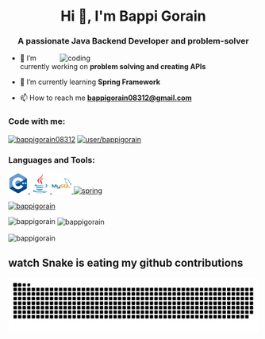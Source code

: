 
<h1 align="center">Hi 👋, I'm Bappi Gorain</h1>
<h3 align="center">A passionate Java Backend Developer and problem-solver</h3>

<img align="right" alt="coding" width="400" src="https://user-images.githubusercontent.com/74038190/229223263-cf2e4b07-2615-4f87-9c38-e37600f8381a.gif">



- 🔭 I’m currently working on **problem solving and creating APIs**

- 🌱 I’m currently learning **Spring Framework**

- 📫 How to reach me **bappigorain08312@gmail.com**

<h3 align="left">Code with me:</h3>
<p align="left">
<a href="https://www.hackerrank.com/bappigorain08312" target="blank"><img align="center" src="https://raw.githubusercontent.com/rahuldkjain/github-profile-readme-generator/master/src/images/icons/Social/hackerrank.svg" alt="bappigorain08312" height="30" width="40" /></a>
<a href="https://www.geeksforgeeks.org/user/bappigorain/" target="blank"><img align="center" src="https://raw.githubusercontent.com/rahuldkjain/github-profile-readme-generator/master/src/images/icons/Social/geeks-for-geeks.svg" alt="user/bappigorain" height="30" width="40" /></a>
</p>

<h3 align="left">Languages and Tools:</h3>
<p align="left"> <a href="https://www.w3schools.com/cpp/" target="_blank" rel="noreferrer"> <img src="https://raw.githubusercontent.com/devicons/devicon/master/icons/cplusplus/cplusplus-original.svg" alt="cplusplus" width="40" height="40"/> </a> <a href="https://www.java.com" target="_blank" rel="noreferrer"> <img src="https://raw.githubusercontent.com/devicons/devicon/master/icons/java/java-original.svg" alt="java" width="40" height="40"/> </a> <a href="https://www.mysql.com/" target="_blank" rel="noreferrer"> <img src="https://raw.githubusercontent.com/devicons/devicon/master/icons/mysql/mysql-original-wordmark.svg" alt="mysql" width="40" height="40"/> </a> <a href="https://spring.io/" target="_blank" rel="noreferrer"> <img src="https://www.vectorlogo.zone/logos/springio/springio-icon.svg" alt="spring" width="40" height="40"/> </a> </p>

<p align="left"> <a href="https://github.com/ryo-ma/github-profile-trophy"><img src="https://github-profile-trophy.vercel.app/?username=bappigorain" alt="bappigorain" /></a> </p>




<p><img align="left" src="https://github-readme-stats.vercel.app/api/top-langs?username=bappigorain&show_icons=true&locale=en&layout=compact" alt="bappigorain" /></p>

<p>&nbsp;<img align="center" src="https://github-readme-stats.vercel.app/api?username=bappigorain&show_icons=true&locale=en" alt="bappigorain" /></p>

<p><img align="center" src="https://github-readme-streak-stats.herokuapp.com/?user=bappigorain&" alt="bappigorain" /> </p>



## watch Snake is eating my github contributions

![snake gif](https://github.com/BappiGorain/BappiGorain/blob/output/github-contribution-grid-snake.svg)

<!--
**BappiGorain/BappiGorain** is a ✨ _special_ ✨ repository because its `README.md` (this file) appears on your GitHub profile.

Here are some ideas to get you started:

- 🔭 I’m currently working on ...
- 🌱 I’m currently learning ...
- 👯 I’m looking to collaborate on ...
- 🤔 I’m looking for help with ...
- 💬 Ask me about ...
- 📫 How to reach me: ...
- 😄 Pronouns: ...
- ⚡ Fun fact: ...
-->
